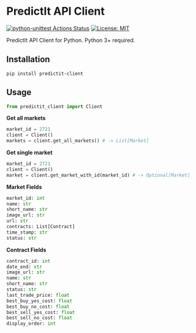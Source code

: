 # PredictIt API Client

[![python-unittest Actions Status](https://github.com/evbarnett/predictit-client/workflows/python-unittest/badge.svg?branch=master)](https://github.com/evbarnett/predictit-client/actions)
[![License: MIT](https://img.shields.io/badge/License-MIT-yellow.svg)](https://opensource.org/licenses/MIT)

PredictIt API Client for Python. Python 3+ required.

## Installation

`pip install predictit-client`

## Usage

```python
from predictit_client import Client
```

**Get all markets**

```python
market_id = 2721
client = Client()
markets = client.get_all_markets() # -> List[Market]
```

**Get single market**

```python
market_id = 2721
client = Client()
market = client.get_market_with_id(market_id) # -> Optional[Market]
```

**Market Fields**

```python
market_id: int  
name: str  
short_name: str  
image_url: str  
url: str  
contracts: List[Contract]  
time_stamp: str  
status: str
```

**Contract Fields**

```python
contract_id: int  
date_end: str  
image_url: str  
name: str   
short_name: str  
status: str  
last_trade_price: float  
best_buy_yes_cost: float  
best_buy_no_cost: float  
best_sell_yes_cost: float  
best_sell_no_cost: float  
display_order: int  
```
